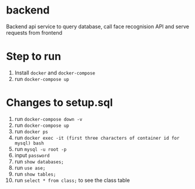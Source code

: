 # backend

Backend api service to query database, call face recognision API and serve requests from frontend

# Step to run

1. Install `docker` and `docker-compose`
2. run `docker-compose up`

# Changes to setup.sql
1. run `docker-compose down -v`
2. run `docker-compose up`
3. run `docker ps`
4. run `docker exec -it (first three characters of container id for mysql) bash` 
5. run `mysql -u root -p`
6. input `password`
7. run `show databases;`
8. run `use ase;`
9. run `show tables;`
10. run `select * from class;` to see the class table
